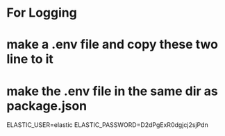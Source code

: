 # For Logging
# make a .env file and copy these two line to it
# make the .env file in the same dir as package.json
ELASTIC_USER=elastic
ELASTIC_PASSWORD=D2dPgExR0dgjcj2sjPdn